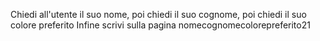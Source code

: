 Chiedi all'utente il suo nome,
poi chiedi il suo cognome,
poi chiedi il suo colore preferito
Infine scrivi sulla pagina nomecognomecolorepreferito21